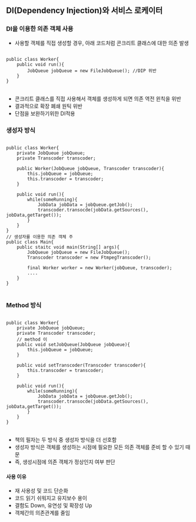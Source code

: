 ## DI(Dependency Injection)와 서비스 로케이터
### DI을 이용한 의존 객체 사용
* 사용할 객체를 직접 생성할 경우, 아래 코드처럼 콘크리트 클래스에 대한 의존 발생
<pre>
<code>
public class Worker{
    public void run(){
        JobQueue jobQueue = new FileJobQueue(); //DIP 위반
    }
}
</code>
</pre>
* 콘크리트 클래스를 직접 사용해서 객체를 생성하게 되면 의존 역전 윈칙을 위반
* 결과적으로 확장 폐쇄 원틱 위반
* 단점을 보완하기위한 DI적용

### 생성자 방식
<pre>
<code>
public class Worker{
    private JobQueue jobQueue;
    private Transcoder transcoder;
    
    public Worker(JobQueue jobQueue, Transcoder transcoder){
        this.jobQueue = jobQueue;
        this.transcoder = transcoder;
    }

    public void run(){
        while(someRunning){
            JobData jobData = jobQueue.getJob();
            transcoder.transocde(jobData.getSources(), jobData,getTarget());
        }
    }
}
// 생성자를 이용한 의존 객체 주
public class Main{
    public staitc void main(String[] args){
        JobQueue jobQueue = new FileJobQueue();
        Transcoder transcoder = new FtmpegTranscoder();
        
        final Worker worker = new Worker(jobQueue, transcoder);
        ....
    }
}
</code>
</pre>
### Method 방식
<pre>
<code>
public class Worker{
    private JobQueue jobQueue;
    private Transcoder transcoder;
    // method 이
    public void setJobQueue(JobQueue jobQueue){
        this.jobQueue = jobQueue;
    }

    public void setTranscoder(Transcoder transcoder){
        this.transcoder = transcoder;
    }

    public void run(){
        while(someRunning){
            JobData jobData = jobQueue.getJob();
            transcoder.transocde(jobData.getSources(), jobData,getTarget());
        }
    }
}
</code>
</pre>
* 책의 필자는 두 방식 중  생성자 방식을 더 선호함
* 생성자 방식은 객체를 생성하는 시점에 필요한 모든 의존 객체를 준비 할 수 있기 때문
* 즉, 생성시점에 의존 객체가 정상인지 여부 판단

#### 사용 이유
* 재 사용성 및 코드 단순화
* 코드 읽기 쉬워지고 유지보수 용이
* 결함도 Down, 유연성 및 확장성 Up
* 객체간의 의존관계를 줄임